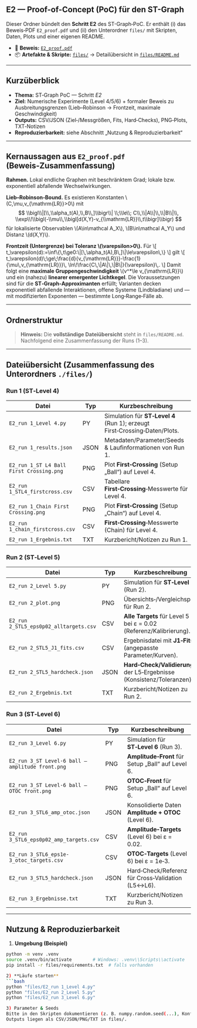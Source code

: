 ## E2 — Proof-of-Concept (PoC) für den ST-Graph

Dieser Ordner bündelt den **Schritt E2** des ST-Graph‑PoC. Er enthält (i) das Beweis‑PDF `E2_proof.pdf` und (ii) den Unterordner `files/` mit Skripten, Daten, Plots und einer eigenen README.

- 📄 **Beweis:** [`E2_proof.pdf`](./E2_proof.pdf)
- 📦 **Artefakte & Skripte:** [`files/`](./files/) → Detailübersicht in [`files/README.md`](./files/README.md)

---

## Kurzüberblick

- **Thema:** ST‑Graph PoC — Schritt *E2*  
- **Ziel:** Numerische Experimente (Level 4/5/6) + formaler Beweis zu Ausbreitungsgrenzen (Lieb–Robinson → Frontzeit, maximale Geschwindigkeit)  
- **Outputs:** CSV/JSON (Ziel‑/Messgrößen, Fits, Hard‑Checks), PNG‑Plots, TXT‑Notizen  
- **Reproduzierbarkeit:** siehe Abschnitt „Nutzung & Reproduzierbarkeit“

---

## Kernaussagen aus `E2_proof.pdf` (Beweis‑Zusammenfassung)

**Rahmen.** Lokal endliche Graphen mit beschränktem Grad; lokale bzw. exponentiell abfallende Wechselwirkungen.

**Lieb–Robinson‑Bound.** Es existieren Konstanten \\(C,\\mu,v_{\\mathrm{LR}}>0\\) mit
$$
\\bigl\\|[\\,\\alpha_t(A),\\,B\\,]\\bigr\\|
\\;\\le\\;
C\\,\\|A\\|\\,\\|B\\|\\,
\\exp\\!\\bigl(-\\mu\\,\\bigl[d(X,Y)-v_{\\mathrm{LR}}\\,t\\bigr]\\bigr)
$$
für lokalisierte Observablen \\(A\\in\\mathcal A_X\\), \\(B\\in\\mathcal A_Y\\) und Distanz \\(d(X,Y)\\).

**Frontzeit (Untergrenze) bei Toleranz \\(\\varepsilon>0\\).** Für
\\[
t_\\varepsilon(d):=\\inf\\{\\,t\\ge0:\\|[\\,\\alpha_t(A),B\\,]\\|\\le\\varepsilon\\,\\}
\\]
gilt
\\[
t_\\varepsilon(d)\\;\\ge\\;\\frac{d}{v_{\\mathrm{LR}}}-\\frac{1}{\\mu\\,v_{\\mathrm{LR}}}\\,
\\ln\\!\\frac{C\\,\\|A\\|\\,\\|B\\|}{\\varepsilon}\\,.
\\]
Damit folgt eine **maximale Gruppengeschwindigkeit** \\(v^*\\le v_{\\mathrm{LR}}\\) und ein (nahezu) **linearer emergenter Lichtkegel**. Die Voraussetzungen sind für die **ST‑Graph‑Approximanten** erfüllt; Varianten decken exponentiell abfallende Interaktionen, offene Systeme (Lindbladiane) und — mit modifizierten Exponenten — bestimmte Long‑Range‑Fälle ab.

---

## Ordnerstruktur


> **Hinweis:** Die **vollständige Dateiübersicht** steht in `files/README.md`. Nachfolgend eine Zusammenfassung der Runs (1–3).

---

## Dateiübersicht (Zusammenfassung des Unterordners `./files/`)

### Run 1 (ST‑Level 4)
| Datei | Typ | Kurzbeschreibung |
|---|---|---|
| `E2_run 1_Level 4.py` | PY | Simulation für **ST‑Level 4** (Run 1); erzeugt First‑Crossing‑Daten/Plots. |
| `E2_run 1_results.json` | JSON | Metadaten/Parameter/Seeds & Laufinformationen von Run 1. |
| `E2_run 1_ST L4 Ball First Crossing.png` | PNG | Plot **First‑Crossing** (Setup „Ball“) auf Level 4. |
| `E2_run 1_STL4_firstcross.csv` | CSV | Tabellare **First‑Crossing**‑Messwerte für Level 4. |
| `E2_run 1_Chain First Crossing.png` | PNG | Plot **First‑Crossing** (Setup „Chain“) auf Level 4. |
| `E2_run 1_chain_firstcross.csv` | CSV | **First‑Crossing**‑Messwerte (Chain) für Level 4. |
| `E2_run 1_Ergebnis.txt` | TXT | Kurzbericht/Notizen zu Run 1. |

### Run 2 (ST‑Level 5)
| Datei | Typ | Kurzbeschreibung |
|---|---|---|
| `E2_run 2_Level 5.py` | PY | Simulation für **ST‑Level 5** (Run 2). |
| `E2_run 2_plot.png` | PNG | Übersichts‑/Vergleichsplot für Run 2. |
| `E2_run 2_STL5_eps0p02_alltargets.csv` | CSV | **Alle Targets** für Level 5 bei ε = 0.02 (Referenz/Kalibrierung). |
| `E2_run 2_STL5_J1_fits.csv` | CSV | Ergebnisdatei mit **J1‑Fits** (angepasste Parameter/Kurven). |
| `E2_run 2_STL5_hardcheck.json` | JSON | **Hard‑Check/Validierung** der L5‑Ergebnisse (Konsistenz/Toleranzen). |
| `E2_run 2_Ergebnis.txt` | TXT | Kurzbericht/Notizen zu Run 2. |

### Run 3 (ST‑Level 6)
| Datei | Typ | Kurzbeschreibung |
|---|---|---|
| `E2_run 3_Level 6.py` | PY | Simulation für **ST‑Level 6** (Run 3). |
| `E2_run 3_ST Level-6 ball — amplitude front.png` | PNG | **Amplitude‑Front** für Setup „Ball“ auf Level 6. |
| `E2_run 3_ST Level-6 ball — OTOC front.png` | PNG | **OTOC‑Front** für Setup „Ball“ auf Level 6. |
| `E2_run 3_STL6_amp_otoc.json` | JSON | Konsolidierte Daten **Amplitude + OTOC** (Level 6). |
| `E2_run 3_STL6_eps0p02_amp_targets.csv` | CSV | **Amplitude‑Targets** (Level 6) bei ε = 0.02. |
| `E2_run 3_STL6_eps1e-3_otoc_targets.csv` | CSV | **OTOC‑Targets** (Level 6) bei ε = 1e‑3. |
| `E2_run 3_STL5_hardcheck.json` | JSON | Hard‑Check/Referenz für Cross‑Validation (L5↔L6). |
| `E2_run 3_Ergebnisse.txt` | TXT | Kurzbericht/Notizen zu Run 3. |

---

## Nutzung & Reproduzierbarkeit

1) **Umgebung (Beispiel)**
```bash
python -m venv .venv
source .venv/bin/activate        # Windows: .venv\\Scripts\\activate
pip install -r files/requirements.txt  # falls vorhanden

2) **Läufe starten**
```bash
python "files/E2_run 1_Level 4.py"
python "files/E2_run 2_Level 5.py"
python "files/E2_run 3_Level 6.py"

3) Parameter & Seeds
Bitte in den Skripten dokumentieren (z. B. numpy.random.seed(...), Konfiguration in cfg.py/config.yaml).
Outputs liegen als CSV/JSON/PNG/TXT in files/.

